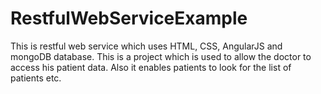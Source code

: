 # RestfulWebServiceExample
This is restful web service which uses HTML, CSS, AngularJS and mongoDB database. This is a project which is used to allow the doctor to access his patient data.
Also it enables patients to look for the list of patients etc.
